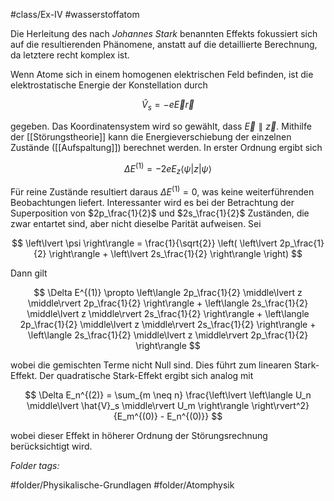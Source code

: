 #class/Ex-IV #wasserstoffatom 

Die Herleitung des nach *Johannes Stark* benannten Effekts fokussiert sich auf die resultierenden Phänomene, anstatt auf die detaillierte Berechnung, da letztere recht komplex ist.

Wenn Atome sich in einem homogenen elektrischen Feld befinden, ist die elektrostatische Energie der Konstellation durch 

$$
\hat{V}_s = - e \vec{E} \vec{r}
$$

gegeben. Das Koordinatensystem wird so gewählt, dass $\vec{E} \parallel \vec{z}$. Mithilfe der [[Störungstheorie]] kann die Energieverschiebung der einzelnen Zustände ([[Aufspaltung]]) berechnet werden. In erster Ordnung ergibt sich 

$$
\Delta E^{(1)} = - 2 e E_z \left\langle \psi \middle\lvert z \middle\rvert \psi \right\rangle
$$

Für reine Zustände resultiert daraus $\Delta E^{(1)} = 0$, was keine weiterführenden Beobachtungen liefert. Interessanter wird es bei der Betrachtung der Superposition von $2p_\frac{1}{2}$ und $2s_\frac{1}{2}$ Zuständen, die zwar entartet sind, aber nicht dieselbe Parität aufweisen. Sei 

$$
\left\lvert \psi \right\rangle = \frac{1}{\sqrt{2}} \left( \left\lvert 2p_\frac{1}{2} \right\rangle + \left\lvert 2s_\frac{1}{2} \right\rangle \right)
$$

Dann gilt 

$$
\Delta E^{(1)} \propto \left\langle 2p_\frac{1}{2} \middle\lvert z \middle\rvert 2p_\frac{1}{2} \right\rangle + \left\langle 2s_\frac{1}{2} \middle\lvert z \middle\rvert 2s_\frac{1}{2} \right\rangle + \left\langle 2p_\frac{1}{2} \middle\lvert z \middle\rvert 2s_\frac{1}{2} \right\rangle + \left\langle 2s_\frac{1}{2} \middle\lvert z \middle\rvert 2p_\frac{1}{2} \right\rangle
$$

wobei die gemischten Terme nicht Null sind. Dies führt zum linearen Stark-Effekt. Der quadratische Stark-Effekt ergibt sich analog mit 

$$
\Delta E_n^{(2)} = \sum_{m \neq n} \frac{\left\lvert \left\langle U_n \middle\lvert \hat{V}_s \middle\rvert U_m \right\rangle \right\rvert^2}{E_m^{(0)} - E_n^{(0)}}
$$

wobei dieser Effekt in höherer Ordnung der Störungsrechnung berücksichtigt wird.



 *Folder tags:*

#folder/Physikalische-Grundlagen #folder/Atomphysik